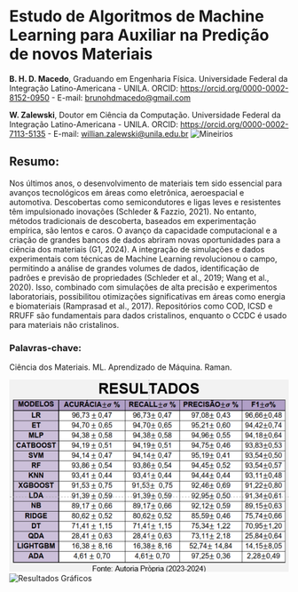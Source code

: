 # Estudo de Algoritmos de Machine Learning para Auxiliar na Predição de novos Materiais 

**B. H. D. Macedo**, Graduando em Engenharia Física. Universidade Federal da Integração Latino-Americana - UNILA. ORCID: https://orcid.org/0000-0002-8152-0950 - E-mail: brunohdmacedo@gmail.com

**W. Zalewski**, Doutor em Ciência da Computação. Universidade Federal da Integração Latino-Americana - UNILA. ORCID: https://orcid.org/0000-0002-7113-5135 - E-mail: willian.zalewski@unila.edu.br
![Mineirios](https://didatico.igc.usp.br/wp-content/uploads/2017/09/colagem.png)

## Resumo:

Nos últimos anos, o desenvolvimento de materiais tem sido essencial para avanços
tecnológicos em áreas como eletrônica, aeroespacial e automotiva. Descobertas como
semicondutores e ligas leves e resistentes têm impulsionado inovações (Schleder & Fazzio,
2021). No entanto, métodos tradicionais de descoberta, baseados em experimentação
empírica, são lentos e caros. O avanço da capacidade computacional e a criação de grandes
bancos de dados abriram novas oportunidades para a ciência dos materiais (G1, 2024). A
integração de simulações e dados experimentais com técnicas de Machine Learning
revolucionou o campo, permitindo a análise de grandes volumes de dados, identificação de
padrões e previsão de propriedades (Schleder et al., 2019; Wang et al., 2020). Isso,
combinado com simulações de alta precisão e experimentos laboratoriais, possibilitou
otimizações significativas em áreas como energia e biomateriais (Ramprasad et al., 2017).
Repositórios como COD, ICSD e RRUFF são fundamentais para dados cristalinos, enquanto
o CCDC é usado para materiais não cristalinos.

### Palavras-chave: 
Ciência dos Materiais. ML. Aprendizado de Máquina. Raman.

![Resultados Tabela](https://raw.githubusercontent.com/brunohdmacedo/IC-2024-SIEPE/refs/heads/main/Tabela%20de%20Resultados.png) ![Resultados Gráficos](https://raw.githubusercontent.com/brunohdmacedo/IC-2024-SIEPE/refs/heads/main/Gr%C3%A1fico%20de%20Resultados.png)
